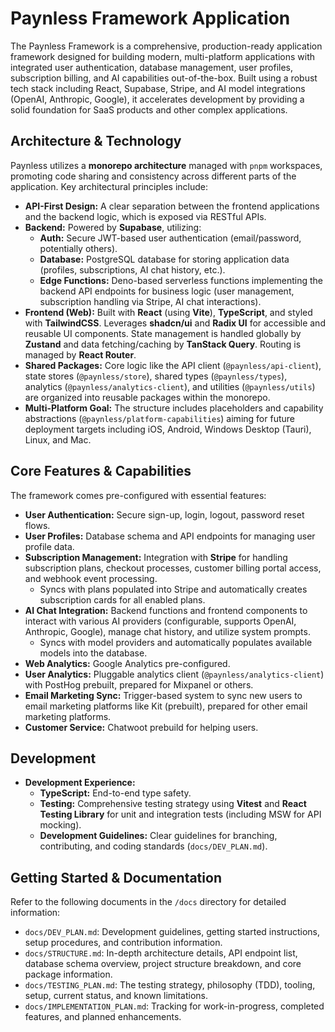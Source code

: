 # Paynless Framework Application

The Paynless Framework is a comprehensive, production-ready application framework designed for building modern, multi-platform applications with integrated user authentication, database management, user profiles, subscription billing, and AI capabilities out-of-the-box. Built using a robust tech stack including React, Supabase, Stripe, and AI model integrations (OpenAI, Anthropic, Google), it accelerates development by providing a solid foundation for SaaS products and other complex applications.

## Architecture & Technology

Paynless utilizes a **monorepo architecture** managed with `pnpm` workspaces, promoting code sharing and consistency across different parts of the application. Key architectural principles include:

*   **API-First Design:** A clear separation between the frontend applications and the backend logic, which is exposed via RESTful APIs.
*   **Backend:** Powered by **Supabase**, utilizing:
    *   **Auth:** Secure JWT-based user authentication (email/password, potentially others).
    *   **Database:** PostgreSQL database for storing application data (profiles, subscriptions, AI chat history, etc.).
    *   **Edge Functions:** Deno-based serverless functions implementing the backend API endpoints for business logic (user management, subscription handling via Stripe, AI chat interactions).
*   **Frontend (Web):** Built with **React** (using **Vite**), **TypeScript**, and styled with **TailwindCSS**. Leverages **shadcn/ui** and **Radix UI** for accessible and reusable UI components. State management is handled globally by **Zustand** and data fetching/caching by **TanStack Query**. Routing is managed by **React Router**.
*   **Shared Packages:** Core logic like the API client (`@paynless/api-client`), state stores (`@paynless/store`), shared types (`@paynless/types`), analytics (`@paynless/analytics-client`), and utilities (`@paynless/utils`) are organized into reusable packages within the monorepo.
*   **Multi-Platform Goal:** The structure includes placeholders and capability abstractions (`@paynless/platform-capabilities`) aiming for future deployment targets including iOS, Android, Windows Desktop (Tauri), Linux, and Mac.

## Core Features & Capabilities

The framework comes pre-configured with essential features:

*   **User Authentication:** Secure sign-up, login, logout, password reset flows.
*   **User Profiles:** Database schema and API endpoints for managing user profile data.
*   **Subscription Management:** Integration with **Stripe** for handling subscription plans, checkout processes, customer billing portal access, and webhook event processing.
    * Syncs with plans populated into Stripe and automatically creates subscription cards for all enabled plans. 
*   **AI Chat Integration:** Backend functions and frontend components to interact with various AI providers (configurable, supports OpenAI, Anthropic, Google), manage chat history, and utilize system prompts.
    * Syncs with model providers and automatically populates available models into the database. 
*   **Web Analytics:** Google Analytics pre-configured. 
*   **User Analytics:** Pluggable analytics client (`@paynless/analytics-client`) with PostHog prebuilt, prepared for Mixpanel or others.
*   **Email Marketing Sync:** Trigger-based system to sync new users to email marketing platforms like Kit (prebuilt), prepared for other email marketing platforms.
*   **Customer Service:** Chatwoot prebuild for helping users. 

## Development
*   **Development Experience:**
    *   **TypeScript:** End-to-end type safety.
    *   **Testing:** Comprehensive testing strategy using **Vitest** and **React Testing Library** for unit and integration tests (including MSW for API mocking).
    *   **Development Guidelines:** Clear guidelines for branching, contributing, and coding standards (`docs/DEV_PLAN.md`).

## Getting Started & Documentation

Refer to the following documents in the `/docs` directory for detailed information:

*   `docs/DEV_PLAN.md`: Development guidelines, getting started instructions, setup procedures, and contribution information.
*   `docs/STRUCTURE.md`: In-depth architecture details, API endpoint list, database schema overview, project structure breakdown, and core package information.
*   `docs/TESTING_PLAN.md`: The testing strategy, philosophy (TDD), tooling, setup, current status, and known limitations.
*   `docs/IMPLEMENTATION_PLAN.md`: Tracking for work-in-progress, completed features, and planned enhancements.